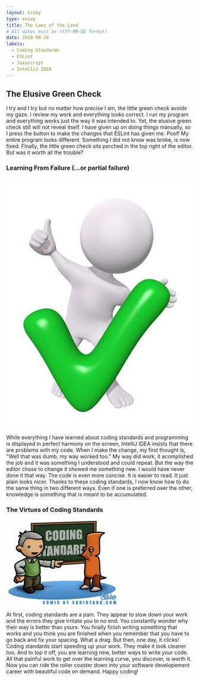 ```yaml
---
layout: essay
type: essay
title: The Laws of the Land
# All dates must be YYYY-MM-DD format!
date: 2018-09-20
labels:
  - Coding Standards
  - ESLint
  - Javascript
  - IntelliJ IDEA
---
```


## The Elusive Green Check

I try and I try but no matter how precise I am, the little green check avoids my gaze. I review my work and everything looks correct. I run my program and everything works just the way it was intended to. Yet, the elusive green check still will not reveal itself. I have given up on doing things manually, so I press the button to make the changes that ESLint has given me. Poof! My entire program looks different. Something I did not know was broke, is now fixed. Finally, the little green check sits perched in the top right of the editor. But was it worth all the trouble?

### Learning From Failure (...or partial failure)

<img class="ui medium right floated rounded image" src="/images/green-check.jpg">

While everything I have learned about coding standards and programming is displayed in perfect harmony on the screen, IntelliJ IDEA insists that there are problems with my code. When I make the change, my first thought is, "Well that was dumb, my way worked too." My way did work, it acomplished the job and it was something I understood and could repeat. But the way the editor chose to change it showed me something new. I would have never done it that way. The code is even more concise. It is easier to read. It just plain looks nicer. Thanks to these coding standards, I now know how to do the same thing in two different ways. Even if one is preferred over the other, knowledge is something that is meant to be accumulated. 

### The Virtues of Coding Standards

<img class="ui big right rounded image" src="../images/comic-code.jpg">

At first, coding standards are a pain. They appear to slow down your work and the errors they give irritate you to no end. You constantly wonder why their way is better than yours. You finally finish writing something that works and you think you are finished when you remember that you have to go back and fix your spacing. What a drag. But then, one day, it clicks! Coding standards start speeding up your work. They make it look cleaner too. And to top it off, you are learning new, better ways to write your code. All that painful work to get over the learning curve, you discover, is worth it. Now you can ride the roller coaster down into your software developement career with beautiful code on demand. Happy coding!
